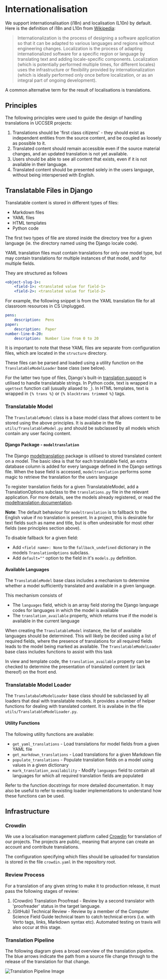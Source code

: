 # Internationalisation

We support internationalisation (i18n) and localisation (L10n) by default.
Here is the definition of i18n and L10n from [Wikipedia](https://en.wikipedia.org/wiki/Internationalization_and_localization):

> Internationalization is the process of designing a software application so that it can be adapted to various languages and regions without engineering changes.
> Localization is the process of adapting internationalized software for a specific region or language by translating text and adding locale-specific components.
> Localization (which is potentially performed multiple times, for different locales) uses the infrastructure or flexibility provided by internationalization (which is ideally performed only once before localization, or as an integral part of ongoing development).

A common alternative term for the result of localisations is translations.

## Principles

The following principles were used to guide the design of handling translations in UCCSER projects:

1. Translations should be 'first class citizens' - they should exist as independent entities from the source content, and be coupled as loosely as possible to it.
2. Translated content should remain accessible even if the source material changes, and an updated translation is not yet available.
3. Users should be able to see all content that exists, even if it is not available in their language.
4. Translated content should be presented solely in the users language, without being interspersed with English.

## Translatable Files in Django

Translatable content is stored in different types of files:

- Markdown files
- YAML files
- HTML templates
- Python code

The first two types of file are stored inside the directory tree for a given language (ie. the directory named using the Django locale code).

YAML translation files must contain translations for only one model type, but may contain translations for multiple instances of that model, and for multiple fields.

They are structured as follows

```yaml
<object-slug-1>:
    <field-1>: <translated value for field-1>
    <field-2>: <translated value for field-2>
```

For example, the following snippet is from the YAML translation file for all classroom resources in CS Unplugged.

```yaml
pens:
    description:  Pens
paper:
    description:  Paper
number-line-0-20:
    description:  Number line from 0 to 20
```

It is important to note that these YAML files are separate from configuration files, which are located in the `structure` directory.

These files can be parsed and loaded using a utility function on the `TranslatableModelLoader` base class (see below).

For the latter two type of files, Django's built-in [translation support](https://docs.djangoproject.com/en/2.0/topics/i18n/) is utilised to handle translatable strings.
In Python code, text is wrapped in a `ugettext` function call (usually aliased to `_`).
In HTML templates, text is wrapped in `{% trans %}` or `{% blocktrans trimmed %}` tags.

### Translatable Model

The `TranslatableModel` class is a base model class that allows content to be stored using the above principles.
It is availabe in the file `utils/TranslatableModel.py` and should be subclassed by all models which contain any user facing content.

#### Django Package - `modeltranslation`

The Django [modeltranslation](https://django-modeltranslation.readthedocs.io/en/latest/) package is utilised to stored translated content on a model.
The basic idea is that for each translatable field, an extra database column is added for every language defined in the Django settings file.
When the base field is accessed, `modeltranslation` performs some magic to retrieve the translation for the users language

To register translation fields for a given TranslatableModel, add a TranslationOptions subclass to the `translations.py` file in the relevant application.
For more details, see the models already registered, or read the [modeltranslation documentation](http://django-modeltranslation.readthedocs.io/en/latest/registration.html).

**Note**: The default behaviour for `modeltranslation` is to fallback to the English value if no translation is present.
In a project, this is desirable for text fields such as name and title, but is often undesirable for most other fields (see principles section above).

To disable fallback for a given field:

  - Add `<field name>: None` to the `fallback_undefined` dictionary in the models `TranslationOptions` subclass.
  - Add `default=""` option to the field in it's `models.py` definition.

#### Available Languages

The `TranslatableModel` base class includes a mechanism to determine whether a model sufficiently translated and available in a given language.

This mechanism consists of

- The `languages` field, which is an array field storing the Django language codes for languages in which the model is available
- The `translation_available` property, which returns true if the model is available in the current language

When creating the `TranslatableModel` instance, the list of available languages should be determined.
This will likely be decided using a list of required fields, where the presence of translations for all required fields leads to the model being marked as available.
The `TranslatableModelLoader` base class includes functions to assist with this task

In view and template code, the `translation_available` property can be checked to determine the presentation of translated content (or lack thereof) on the front end.

### Translatable Model Loader

The `TranslatabaleModelLoader` base class should be subclassed by all loaders that deal with translatable models.
It provides a number of helper functions for dealing with translated content.
It is availabe in the file `utils/TranslatableModelLoader.py`.

#### Utility Functions

The following utility functions are available:

- `get_yaml_translations` - Load translations for model fields from a given YAML file
- `get_markdown_translations` - Load translations for a given Markdown file
- `populate_translations` - Populate translation fields on a model using values in a given dictionary
- `mark_translation_availability` - Modify `languages` field to contain all languages for which all required translation fields are populated

Refer to the function docstrings for more detailed documentation.
It may also be useful to refer to existing loader implementations to understand how these functions can be used.

## Infrastructure

### Crowdin

We use a localisation management platform called [Crowdin](https://crowdin.com/profile/uccser-admin) for translation of our projects.
The projects are public, meaning that anyone can create an account and contribute translations.

The configuration specifying which files should be uploaded for translation is stored in the file `crowdin.yaml` in the repository root.

### Review Process

For a translation of any given string to make it to production release, it must pass the following stages of review:

1. (Crowdin) Translation Proofread - Review by a second translator with 'proofreader' status in the target language.
2. (GitHub) Technical Review - Review by a member of the Computer Science Field Guide technical team to catch technical errors (i.e. with Verto tags, links, Markdown syntax etc).
   Automated testing on travis will also occur at this stage.

### Translation Pipeline

The following diagram gives a broad overview of the translation pipeline.
The blue arrows indicate the path from a source file change through to the release of the translation for that change.

![Translation Pipeline Image](/img/translation-pipeline.svg)
